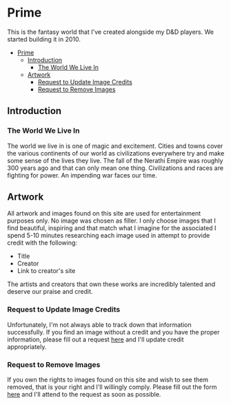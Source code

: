 # Prime

This is the fantasy world that I've created alongside my D&D players. We started building it in 2010.

- [Prime](#Prime)
  - [Introduction](#Introduction)
    - [The World We Live In](#The-World-We-Live-In)
  - [Artwork](#Artwork)
    - [Request to Update Image Credits](#Request-to-Update-Image-Credits)
    - [Request to Remove Images](#Request-to-Remove-Images)

## Introduction

### The World We Live In

The world we live in is one of magic and excitement. Cities and towns cover the various continents of our world as civilizations everywhere try and make some sense of the lives they live. The fall of the Nerathi Empire was roughly 300 years ago and that can only mean one thing. Civilizations and races are fighting for power. An impending war faces our time.

## Artwork

All artwork and images found on this site are used for entertainment purposes only. No image was chosen as filler. I only choose images that I find beautiful, inspiring and that match what I imagine for the associated I spend 5-10 minutes researching each image used in attempt to provide credit with the following:

- Title
- Creator
- Link to creator's site

The artists and creators that own these works are incredibly talented and deserve our praise and credit.

### Request to Update Image Credits

Unfortunately, I'm not always able to track down that information successfully. If you find an image without a credit and you have the proper information, please fill out a request [here](https://airtable.com/shr3qtfCwGUUMYQqI) and I'll update credit appropriately.

### Request to Remove Images

If you own the rights to images found on this site and wish to see them removed, that is your right and I'll willingly comply. Please fill out the form [here](https://airtable.com/shrCl6DNevB29VraX) and I'll attend to the request as soon as possible.
